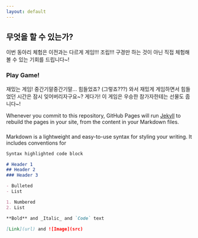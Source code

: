 ```yaml
---
layout: default
---
```


## 무엇을 할 수 있는가?

이번 동아리 체험은 이전과는 다르게 게임!!! 조립!!! 구경만 하는 것이 아닌 직접 체험해볼 수 있는 기회를 드립니다~!

### Play Game!

재밌는 게임! 중간기말중간기말... 힘들었죠? (그렇죠???) 와서 재밌게 게임하면서 힘들었던 시간은 잠시 잊어버리자구요~?
게다가! 이 게임은 우승한 참가자한테는 선물도 줍니다~!

Whenever you commit to this repository, GitHub Pages will run [Jekyll](https://jekyllrb.com/) to rebuild the pages in your site, from the content in your Markdown files.

### 

Markdown is a lightweight and easy-to-use syntax for styling your writing. It includes conventions for


```markdown
Syntax highlighted code block

# Header 1
## Header 2
### Header 3

- Bulleted
- List

1. Numbered
2. List

**Bold** and _Italic_ and `Code` text

[Link](url) and ![Image](src)
```



